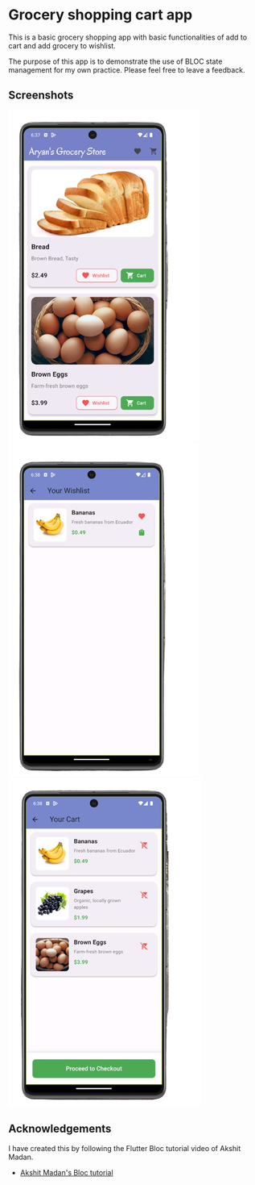 
# Grocery shopping cart app

This is a basic grocery shopping app with basic functionalities of add to cart and add grocery to wishlist.

The purpose of this app is to demonstrate the use of BLOC state management for my own practice. Please feel free to leave a feedback. 


## Screenshots
![Image1](Image1-flutter.png) ![Image2](image2-flutter.png) ![Image3](image3-flutter.png) 


## Acknowledgements

I have created this by following the Flutter Bloc tutorial video of Akshit Madan.
 - [Akshit Madan's Bloc tutorial](https://www.youtube.com/watch?v=Y1roIi0-Sro&list=PL9n0l8rSshSkzasAAyVMozHQu8-LdWxI0)


